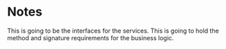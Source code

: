 # Notes

This is going to be the interfaces for the services. This is going to hold the method and signature requirements for the business logic.